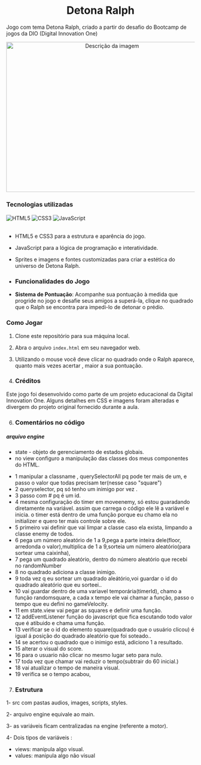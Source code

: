 
 <h1 align="center">Detona Ralph</h1>

 Jogo com tema Detona Ralph, criado a partir do desafio do Bootcamp de jogos da DIO (Digital Innovation One)
 <div align="center">
<img src="https://github.com/JuCouto/DetonaRalphGame/assets/100319483/9c692544-08c3-4454-ae79-d37487bd1652" width="550em" height="400em" alt="Descrição da imagem" ></div>



<h3 align="left">Tecnologias utilizadas</h3>

<div> 
 <img align="Center" alt="HTML5" src="https://img.shields.io/badge/HTML5-E34F26?style=for-the-badge&logo=html5&logoColor=white">
 <img align="Center" alt="CSS3" src="https://img.shields.io/badge/CSS3-1572B6?style=for-the-badge&logo=css3&logoColor=white">
 <img align="Center" alt="JavaScript" src="https://img.shields.io/badge/JavaScript-yellow?style=for-the-badge&logo=javascript&logoColor=F7DF1E">
</div>
</br>

- HTML5 e CSS3 para a estrutura e aparência do jogo.
- JavaScript para a lógica de programação e interatividade.
- Sprites e imagens e fontes customizadas para criar a estética do universo de Detona Ralph.

- ### Funcionalidades do Jogo

- **Sistema de Pontuação**: Acompanhe sua pontuação à medida que progride no jogo e desafie seus amigos a superá-la, clique no quadrado que o Ralph se encontra para impedi-lo de detonar o prédio.

### Como Jogar

1. Clone este repositório para sua máquina local.
2. Abra o arquivo `index.html` em seu navegador web.
3. Utilizando o mouse você deve clicar no quadrado onde o Ralph aparece, quanto mais vezes acertar , maior a sua pontuação.


6. ### Créditos

Este jogo foi desenvolvido como parte de um projeto educacional da Digital Innovation One.
Alguns detalhes em CSS e imagens foram alteradas e divergem do projeto original fornecido durante a aula.

6. ### Comentários no código
##### arquivo engine

* state - objeto de gerenciamento de estados globais.
* no view configuro a manipulação das classes dos meus componentes do HTML.
- 1 manipular a classname , querySelectorAll pq pode ter mais de um, e passo o valor que todas precisam ter(nesse caso "square")
- 2 queryselector, pq só tenho um inimigo por vez .
- 3 passo com # pq é um id.
- 4 mesma configuração do timer em moveenemy, só estou guaradando diretamente na variável. assim que carrega o código ele lê a variável e inicia. o  timer está dentro de uma função porque eu chamo ela no initializer e quero ter mais controle sobre ele. 
- 5 primeiro vai definir que vai limpar a classe caso ela exista, limpando a classe enemy de todos.
- 6  pega um número aleatório de 1 a 9,pega a parte inteira dele(floor, arredonda o valor),multiplica  de 1 a 9,sorteia um número aleatório(para sortear uma caixinha), 
- 7 pega um quadrado aleatório, dentro do número aleatório que recebi no randomNumber
- 8 no quadrado adiciona a classe inimigo.
- 9 toda vez q eu sortear um quadrado aleátório,voi guardar o id do quadrado aleatório que eu sorteei..
- 10 vai guardar dentro de uma variavel temporária(timerId), chamo a função randomsquare, a cada x tempo ele vai chamar a função, passo o tempo que eu defini no gameVelocity.
- 11 em state.view vai pegar as squares e definir uma função.
- 12 addEventListener função do javascript que fica escutando todo valor que é atibuido e chama uma função.
- 13 verificar se o id do elemento square(quadrado que o usuário clicou) é igual á posição do quadrado aleatório que foi soteado..
- 14 se acertou o quadrado que o inimigo está, adiciono 1 a resultado.
- 15 alterar o visual do score.
- 16 para o usuario não clicar no mesmo lugar seto para nulo.
- 17 toda vez que chamar vai reduzir o tempo(subtrair do 60 inicial.)
- 18 vai atualizar o tempo de maneira visual.
- 19 verifica se o tempo acabou,

7. ### Estrutura

1- src com pastas audios, images, scripts, styles.

2- arquivo engine equivale ao main.

3- as variáveis ficam centralizadas na engine (referente a motor).

4- Dois tipos de variáveis :
   - views: manipula algo visual.
   - values: manipula algo não visual
